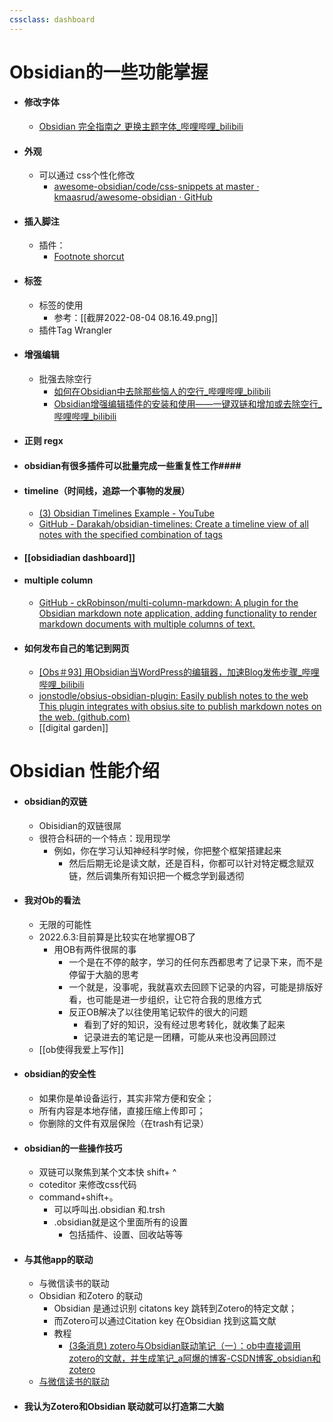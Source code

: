 ```yaml
---
cssclass: dashboard
---
```

# Obsidian的一些功能掌握
- #### 修改字体
	- [Obsidian 完全指南之 更换主题字体_哔哩哔哩_bilibili](https://www.bilibili.com/video/BV13N411o7g5?spm_id_from=333.337.search-card.all.click&vd_source=025a435f75f64171dd9cd96896be80a4)
- #### 外观
	- 可以通过 css个性化修改
		- [awesome-obsidian/code/css-snippets at master · kmaasrud/awesome-obsidian · GitHub](https://github.com/kmaasrud/awesome-obsidian/tree/master/code/css-snippets)
- #### 插入脚注
	- 插件：
		- [Footnote shorcut](https://github.com/MichaBrugger/obsidian-footnotes)
- #### 标签
	- 标签的使用
		- 参考：[[截屏2022-08-04 08.16.49.png]]
	- 插件Tag Wrangler
- #### 增强编辑
	- 批强去除空行
		- [如何在Obsidian中去除那些恼人的空行_哔哩哔哩_bilibili](https://www.bilibili.com/video/BV12N4y1T7HT/?spm_id_from=333.337.search-card.all.click&vd_source=025a435f75f64171dd9cd96896be80a4)
		- [Obsidian增强编辑插件的安装和使用——一键双链和增加或去除空行_哔哩哔哩_bilibili](https://www.bilibili.com/video/BV14G4y1z7oY/?spm_id_from=333.337.search-card.all.click&vd_source=025a435f75f64171dd9cd96896be80a4)
- #### 正则 regx
- #### obsidian有很多插件可以批量完成一些重复性工作####
- #### timeline（时间线，追踪一个事物的发展）
	- [(3) Obsidian Timelines Example - YouTube](https://www.youtube.com/watch?v=_gtpZDXWcrM)
	- [GitHub - Darakah/obsidian-timelines: Create a timeline view of all notes with the specified combination of tags](https://github.com/Darakah/obsidian-timelines)
- #### [[obsidiadian dashboard]] 
- #### multiple column
	- [GitHub - ckRobinson/multi-column-markdown: A plugin for the Obsidian markdown note application, adding functionality to render markdown documents with multiple columns of text.](https://github.com/ckRobinson/multi-column-markdown)
- #### 如何发布自己的笔记到网页
	- [[Obs＃93] 用Obsidian当WordPress的编辑器，加速Blog发佈步骤_哔哩哔哩_bilibili](https://www.bilibili.com/video/BV1FT411A77m/?spm_id_from=333.337.search-card.all.click)
	- [jonstodle/obsius-obsidian-plugin: Easily publish notes to the web This plugin integrates with obsius.site to publish markdown notes on the web. (github.com)](https://github.com/jonstodle/obsius-obsidian-plugin#getting-the-public-url)
	- [[digital garden]]


# Obsidian 性能介绍
- #### obsidian的双链
	- Obisidian的双链很屌
	- 很符合科研的一个特点：现用现学
		- 例如，你在学习认知神经科学时候，你把整个框架搭建起来
			- 然后后期无论是读文献，还是百科，你都可以针对特定概念赋双链，然后调集所有知识把一个概念学到最透彻
- #### 我对Ob的看法
	- 无限的可能性
	- 2022.6.3:目前算是比较实在地掌握OB了
		- 用OB有两件很屌的事
			- 一个是在不停的敲字，学习的任何东西都思考了记录下来，而不是停留于大脑的思考
			- 一个就是，没事呢，我就喜欢去回顾下记录的内容，可能是排版好看，也可能是进一步组织，让它符合我的思维方式
			- 反正OB解决了以往使用笔记软件的很大的问题
				- 看到了好的知识，没有经过思考转化，就收集了起来
				- 记录进去的笔记是一团糟，可能从来也没再回顾过
	- [[ob使得我爱上写作]]
- #### obsidian的安全性
	- 如果你是单设备运行，其实非常方便和安全；
	- 所有内容是本地存储，直接压缩上传即可；
	- 你删除的文件有双层保险（在trash有记录）
- #### obsidian的一些操作技巧
	-  双链可以聚焦到某个文本快  shift+ ^
	- coteditor 来修改css代码
	- command+shift+。  
		- 可以呼叫出.obsidian 和.trsh
		- .obsidian就是这个里面所有的设置
			- 包括插件、设置、回收站等等
- #### 与其他app的联动
	- 与微信读书的联动
	- Obsidian  和Zotero 的联动
		- Obsidian 是通过识别 citatons key 跳转到Zotero的特定文献；
		- 而Zotero可以通过Citation key 在Obsidian 找到这篇文献
		- 教程
			- [(3条消息) zotero与Obsidian联动笔记（一）：ob中直接调用zotero的文献，并生成笔记_a阿爆的博客-CSDN博客_obsidian和zotero](https://blog.csdn.net/Bao_xue/article/details/123767989)
	- [与微信读书的联动](https://www.bilibili.com/video/BV1QB4y1p733?spm_id_from=333.337.search-card.all.click&vd_source=025a435f75f64171dd9cd96896be80a4)
- #### 我认为Zotero和Obsidian 联动就可以打造第二大脑